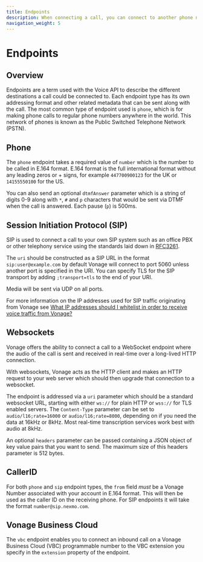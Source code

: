 ```yaml
---
title: Endpoints
description: When connecting a call, you can connect to another phone number, a `sip` endpoint or a `websocket`. These are known as endpoints.
navigation_weight: 5
---
```


# Endpoints

## Overview

Endpoints are a term used with the Voice API to describe the different destinations a call could be connected to. Each endpoint type has its own addressing format and other related metadata that can be sent along with the call. The most common type of endpoint used is `phone`, which is for making phone calls to regular phone numbers anywhere in the world. This network of phones is known as the Public Switched Telephone Network (PSTN).

## Phone

The `phone` endpoint takes a required value of `number` which is the number to be called in E.164 format. E.164 format is the full international format without any leading zeros or + signs, for example `447700900123` for the UK or `14155550100` for the US.

You can also send an optional `dtmfAnswer` parameter which is a string of digits 0-9 along with `*`, `#` and `p` characters that would be sent via DTMF when the call is answered. Each pause (`p`) is 500ms.

## Session Initiation Protocol (SIP)

SIP is used to connect a call to your own SIP system such as an office PBX or other telephony service using the standards laid down in [RFC3261](https://tools.ietf.org/html/rfc3261).

The `uri` should be constructed as a SIP URL in the format `sip:user@example.com` by default Vonage will connect to port 5060 unless another port is specified in the URI. You can specify TLS for the SIP transport by adding `;transport=tls` to the end of your URI.

Media will be sent via UDP on all ports.

For more information on the IP addresses used for SIP traffic originating from Vonage see [What IP addresses should I whitelist in order to receive voice traffic from Vonage?](https://help.nexmo.com/hc/en-us/articles/115004859247-What-IP-addresses-should-I-whitelist-in-order-to-receive-voice-traffic-from-Nexmo-)

## Websockets

Vonage offers the ability to connect a call to a WebSocket endpoint where the audio of the call is sent and received in real-time over a long-lived HTTP connection.

With websockets, Vonage acts as the HTTP client and makes an HTTP request to your web server which should then upgrade that connection to a websocket.

The endpoint is addressed via a `uri` parameter which should be a standard websocket URL, starting with either `ws://` for plain HTTP or `wss://` for TLS enabled servers. The `Content-Type` parameter can be set to `audio/l16;rate=16000` or `audio/l16;rate=8000`, depending on if you need the data at 16kHz or 8kHz. Most real-time transcription services work best with audio at 8kHz.

An optional `headers` parameter can be passed containing a JSON object of key value pairs that you want to send.  The maximum size of this headers parameter is 512 bytes.

## CallerID

For both `phone` and `sip` endpoint types, the `from` field *must* be a Vonage Number associated with your account in E.164 format. This will then be used as the caller ID on the receiving phone. For SIP endpoints it will take the format `number@sip.nexmo.com`.

## Vonage Business Cloud

The `vbc` endpoint enables you to connect an inbound call on a Vonage Business Cloud (VBC) programmable number to the VBC extension you specify in the `extension` property of the endpoint.
